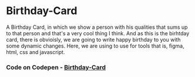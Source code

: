 # Birthday-Card

A Birthday Card, in which we show a person with his qualities that sums up to that person and that's a very cool thing I think. And as this is the birhtday card, there is obvioisly, we are going to write happy birthday to you with some dynamic changes. Here, we are using to use for tools that is, figma, html, css and javascript.

### Code on Codepen - [Birthday-Card](https://codepen.io/shekhar4nov/pen/poEJmaY?editors=1000)
